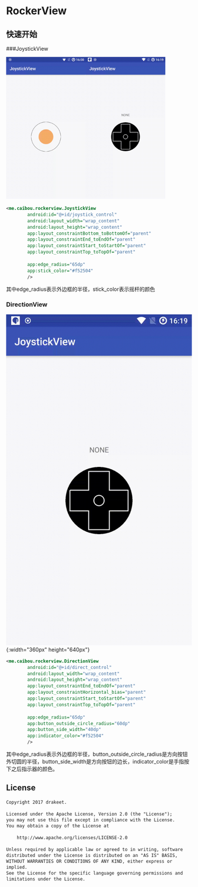 # RockerView

## 快速开始

###JoystickView

<img src="art/JoystickView.gif" width=216/><img src="art/DirectionView.gif" width=216/>

```xml
<me.caibou.rockerview.JoystickView
        android:id="@+id/joystick_control"
        android:layout_width="wrap_content"
        android:layout_height="wrap_content"
        app:layout_constraintBottom_toBottomOf="parent"
        app:layout_constraintEnd_toEndOf="parent"
        app:layout_constraintStart_toStartOf="parent"
        app:layout_constraintTop_toTopOf="parent"
                               
        app:edge_radius="65dp"
        app:stick_color="#f52504"
        />
```

其中edge_radius表示外边框的半径，stick_color表示摇杆的颜色





### DirectionView

![](/art/DirectionView.gif){:width="360px" height="640px"}

```xml
<me.caibou.rockerview.DirectionView
        android:id="@+id/direct_control"
        android:layout_width="wrap_content"
        android:layout_height="wrap_content"
        app:layout_constraintEnd_toEndOf="parent"
        app:layout_constraintHorizontal_bias="parent"
        app:layout_constraintStart_toStartOf="parent"
        app:layout_constraintTop_toTopOf="parent"
        
		app:edge_radius="65dp"
        app:button_outside_circle_radius="60dp"
        app:button_side_width="40dp"
		app:indicator_color="#f52504"
		/>
```

其中edge_radius表示外边框的半径，button_outside_circle_radius是方向按钮外切圆的半径，button_side_width是方向按钮的边长，indicator_color是手指按下之后指示器的颜色。



## License

```
Copyright 2017 drakeet.

Licensed under the Apache License, Version 2.0 (the "License");
you may not use this file except in compliance with the License.
You may obtain a copy of the License at

    http://www.apache.org/licenses/LICENSE-2.0

Unless required by applicable law or agreed to in writing, software
distributed under the License is distributed on an "AS IS" BASIS,
WITHOUT WARRANTIES OR CONDITIONS OF ANY KIND, either express or implied.
See the License for the specific language governing permissions and
limitations under the License.
```